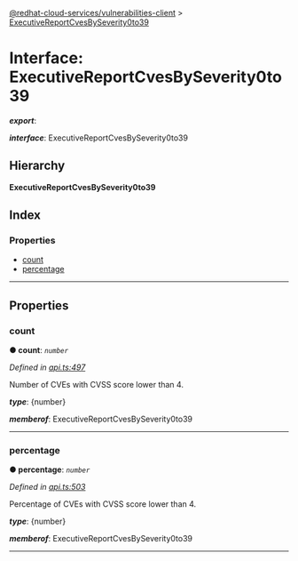 [@redhat-cloud-services/vulnerabilities-client](../README.md) > [ExecutiveReportCvesBySeverity0to39](../interfaces/executivereportcvesbyseverity0to39.md)

# Interface: ExecutiveReportCvesBySeverity0to39

*__export__*: 

*__interface__*: ExecutiveReportCvesBySeverity0to39

## Hierarchy

**ExecutiveReportCvesBySeverity0to39**

## Index

### Properties

* [count](executivereportcvesbyseverity0to39.md#count)
* [percentage](executivereportcvesbyseverity0to39.md#percentage)

---

## Properties

<a id="count"></a>

###  count

**● count**: *`number`*

*Defined in [api.ts:497](https://github.com/RedHatInsights/javascript-clients/blob/master/packages/vulnerabilities/api.ts#L497)*

Number of CVEs with CVSS score lower than 4.

*__type__*: {number}

*__memberof__*: ExecutiveReportCvesBySeverity0to39

___
<a id="percentage"></a>

###  percentage

**● percentage**: *`number`*

*Defined in [api.ts:503](https://github.com/RedHatInsights/javascript-clients/blob/master/packages/vulnerabilities/api.ts#L503)*

Percentage of CVEs with CVSS score lower than 4.

*__type__*: {number}

*__memberof__*: ExecutiveReportCvesBySeverity0to39

___

